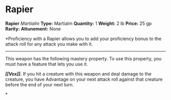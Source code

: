 # Rapier

**Rapier**
_Martialm_
**Type:** Martialm
**Quantity:** 1
**Weight:** 2 lb
**Price:** 25 gp
**Rarity:** 
**Attunement:** None

*Proficiency with a Rapier allows you to add your proficiency bonus to the attack roll for any attack you make with it.
<div class="mastery-container"><hr />
<p>This weapon has the following mastery property. To use this property, you must have a feature that lets you use it.

***[[Vex]].*** If you hit a creature with this weapon and deal damage to the creature, you have Advantage on your next attack roll against that creature before the end of your next turn.</p>*